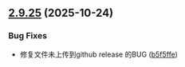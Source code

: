 ## [2.9.25](https://github.com/ocsjs/ocs-desktop/compare/2.9.24...2.9.25) (2025-10-24)


### Bug Fixes

* 修复文件未上传到github release 的BUG ([b5f5ffe](https://github.com/ocsjs/ocs-desktop/commit/b5f5ffeb762ed6e74bb9338c6fcfd714e269891b))



